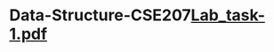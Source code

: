# Data-Structure-CSE207[Lab_task-1.pdf](https://github.com/taniajasmin/Data-Structure-CSE207-/files/8147328/Lab_task-1.pdf)
